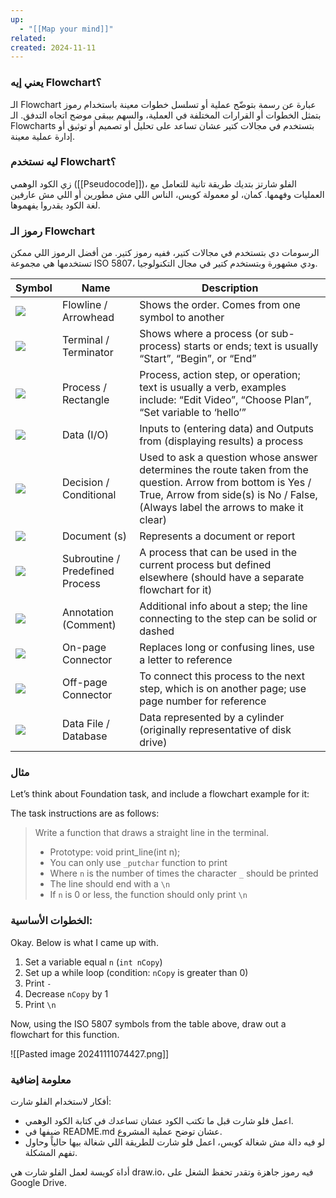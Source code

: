 ```yaml
---
up:
  - "[[Map your mind]]"
related: 
created: 2024-11-11
---
```

### يعني إيه Flowchart؟
الـ Flowchart عبارة عن رسمة بتوضّح عملية أو تسلسل خطوات معينة باستخدام رموز بتمثل الخطوات أو القرارات المختلفة في العملية، والسهم بيبقى موضح اتجاه التدفق. 
الـ Flowcharts بتستخدم في مجالات كتير عشان تساعد على تحليل أو تصميم أو توثيق أو إدارة عملية معينة.

### ليه نستخدم Flowchart؟
زي الكود الوهمي ([[Pseudocode]])، الفلو شارتز بتديك طريقة تانية للتعامل مع العمليات وفهمها. 
كمان، لو معمولة كويس، الناس اللي مش مطورين أو اللي مش عارفين لغة الكود يقدروا يفهموها.

### رموز الـ Flowchart
الرسومات دي بتستخدم في مجالات كتير، ففيه رموز كتير. 
من أفضل الرموز اللي ممكن تستخدمها هي مجموعة ISO 5807، ودي مشهورة وبتستخدم كتير في مجال التكنولوجيا.

| Symbol                                                                                                                                                                                                                                                                                                                                                                        | Name                            | Description                                                                                                                                                                                     |
| ----------------------------------------------------------------------------------------------------------------------------------------------------------------------------------------------------------------------------------------------------------------------------------------------------------------------------------------------------------------------------- | ------------------------------- | ----------------------------------------------------------------------------------------------------------------------------------------------------------------------------------------------- |
| ![](https://s3.amazonaws.com/alx-intranet.hbtn.io/uploads/medias/2019/8/5bc2a924f79c536f50da.png?X-Amz-Algorithm=AWS4-HMAC-SHA256&X-Amz-Credential=AKIARDDGGGOUSBVO6H7D%2F20241111%2Fus-east-1%2Fs3%2Faws4_request&X-Amz-Date=20241111T054021Z&X-Amz-Expires=86400&X-Amz-SignedHeaders=host&X-Amz-Signature=b94020f0e94bd52181c09e23d077b50b78381b60942a2cfe92f1484c1a4603db) | Flowline / Arrowhead            | Shows the order. Comes from one symbol to another                                                                                                                                               |
| ![](https://s3.amazonaws.com/alx-intranet.hbtn.io/uploads/medias/2019/8/63feb920c4666f09326a.png?X-Amz-Algorithm=AWS4-HMAC-SHA256&X-Amz-Credential=AKIARDDGGGOUSBVO6H7D%2F20241111%2Fus-east-1%2Fs3%2Faws4_request&X-Amz-Date=20241111T054021Z&X-Amz-Expires=86400&X-Amz-SignedHeaders=host&X-Amz-Signature=7e82b132b96517665d08b009f9334d099a7e9b092c8570d2964cf130a238c601) | Terminal / Terminator           | Shows where a process (or sub-process) starts or ends; text is usually “Start”, “Begin”, or “End”                                                                                               |
| ![](https://s3.amazonaws.com/alx-intranet.hbtn.io/uploads/medias/2019/8/0c14df72f5d58bdccffa.png?X-Amz-Algorithm=AWS4-HMAC-SHA256&X-Amz-Credential=AKIARDDGGGOUSBVO6H7D%2F20241111%2Fus-east-1%2Fs3%2Faws4_request&X-Amz-Date=20241111T054021Z&X-Amz-Expires=86400&X-Amz-SignedHeaders=host&X-Amz-Signature=a3adaee61a4a6a09cff6235183b01c848ca91dbbf3d7c9417159b12507410653) | Process / Rectangle             | Process, action step, or operation; text is usually a verb, examples include: “Edit Video”, “Choose Plan”, “Set variable to ‘hello’”                                                            |
| ![](https://s3.amazonaws.com/alx-intranet.hbtn.io/uploads/medias/2019/8/61cb6f6432e289663024.png?X-Amz-Algorithm=AWS4-HMAC-SHA256&X-Amz-Credential=AKIARDDGGGOUSBVO6H7D%2F20241111%2Fus-east-1%2Fs3%2Faws4_request&X-Amz-Date=20241111T054021Z&X-Amz-Expires=86400&X-Amz-SignedHeaders=host&X-Amz-Signature=a3af5008b2479c8806a67b3a2aa6b33299e60726ab1a4c575a6cad07ad4a0a9f) | Data (I/O)                      | Inputs to (entering data) and Outputs from (displaying results) a process                                                                                                                       |
| ![](https://s3.amazonaws.com/alx-intranet.hbtn.io/uploads/medias/2019/8/8d6224b7a302d4aea92f.png?X-Amz-Algorithm=AWS4-HMAC-SHA256&X-Amz-Credential=AKIARDDGGGOUSBVO6H7D%2F20241111%2Fus-east-1%2Fs3%2Faws4_request&X-Amz-Date=20241111T054021Z&X-Amz-Expires=86400&X-Amz-SignedHeaders=host&X-Amz-Signature=48f1f205ae6c25a51219d3e6d51ef5f05bcf2abaad63fc56892e480df333f4e2) | Decision / Conditional          | Used to ask a question whose answer determines the route taken from the question. Arrow from bottom is Yes / True, Arrow from side(s) is No / False, (Always label the arrows to make it clear) |
| ![](https://s3.amazonaws.com/alx-intranet.hbtn.io/uploads/medias/2019/8/d6a5c9521182bd1db22b.png?X-Amz-Algorithm=AWS4-HMAC-SHA256&X-Amz-Credential=AKIARDDGGGOUSBVO6H7D%2F20241111%2Fus-east-1%2Fs3%2Faws4_request&X-Amz-Date=20241111T054021Z&X-Amz-Expires=86400&X-Amz-SignedHeaders=host&X-Amz-Signature=6c5ee018d8e740ab05534cdd5cdef4a6dc0d5f9c2b2f1ebe462792071e6f158a) | Document (s)                    | Represents a document or report                                                                                                                                                                 |
| ![](https://s3.amazonaws.com/alx-intranet.hbtn.io/uploads/medias/2019/8/899ad233b3a3285af0b1.png?X-Amz-Algorithm=AWS4-HMAC-SHA256&X-Amz-Credential=AKIARDDGGGOUSBVO6H7D%2F20241111%2Fus-east-1%2Fs3%2Faws4_request&X-Amz-Date=20241111T054021Z&X-Amz-Expires=86400&X-Amz-SignedHeaders=host&X-Amz-Signature=1b7630976c69ce54bb7317a17524f5df5abba1a1edba23a55a1e9a2b895db6c6) | Subroutine / Predefined Process | A process that can be used in the current process but defined elsewhere (should have a separate flowchart for it)                                                                               |
| ![](https://s3.amazonaws.com/alx-intranet.hbtn.io/uploads/medias/2019/8/745f08c52be8f7686926.png?X-Amz-Algorithm=AWS4-HMAC-SHA256&X-Amz-Credential=AKIARDDGGGOUSBVO6H7D%2F20241111%2Fus-east-1%2Fs3%2Faws4_request&X-Amz-Date=20241111T054021Z&X-Amz-Expires=86400&X-Amz-SignedHeaders=host&X-Amz-Signature=e0d98a9b12c2d63340db67996cf494ec3997b5b79edfa176055ad7fedec97b36) | Annotation (Comment)            | Additional info about a step; the line connecting to the step can be solid or dashed                                                                                                            |
| ![](https://s3.amazonaws.com/alx-intranet.hbtn.io/uploads/medias/2019/8/b0ed5e74d8e279c15819.png?X-Amz-Algorithm=AWS4-HMAC-SHA256&X-Amz-Credential=AKIARDDGGGOUSBVO6H7D%2F20241111%2Fus-east-1%2Fs3%2Faws4_request&X-Amz-Date=20241111T054021Z&X-Amz-Expires=86400&X-Amz-SignedHeaders=host&X-Amz-Signature=ddcc5daa8a8df96c8779453cbdae5819960ce010d89698481b1a56a63096b9ab) | On-page Connector               | Replaces long or confusing lines, use a letter to reference                                                                                                                                     |
| ![](https://s3.amazonaws.com/alx-intranet.hbtn.io/uploads/medias/2019/8/0619bb11497a0bfb4f35.png?X-Amz-Algorithm=AWS4-HMAC-SHA256&X-Amz-Credential=AKIARDDGGGOUSBVO6H7D%2F20241111%2Fus-east-1%2Fs3%2Faws4_request&X-Amz-Date=20241111T054021Z&X-Amz-Expires=86400&X-Amz-SignedHeaders=host&X-Amz-Signature=29b71edfe56c220e885b05a8d2c6b8f19cb16fa0ede2b4fa31589767a45e1713) | Off-page Connector              | To connect this process to the next step, which is on another page; use page number for reference                                                                                               |
| ![](https://s3.amazonaws.com/alx-intranet.hbtn.io/uploads/medias/2019/8/78884262285c367ee630.png?X-Amz-Algorithm=AWS4-HMAC-SHA256&X-Amz-Credential=AKIARDDGGGOUSBVO6H7D%2F20241111%2Fus-east-1%2Fs3%2Faws4_request&X-Amz-Date=20241111T054021Z&X-Amz-Expires=86400&X-Amz-SignedHeaders=host&X-Amz-Signature=1e6674267d371858acdb98dca144d65845da9bf87f8fd945e180e0ed92e100a4) | Data File / Database            | Data represented by a cylinder (originally representative of disk drive)                                                                                                                        |

### مثال
Let’s think about Foundation task, and include a flowchart example for it:

The task instructions are as follows:

> Write a function that draws a straight line in the terminal.
> 
> - Prototype: void print_line(int n);
> - You can only use `_putchar` function to print
> - Where `n` is the number of times the character `_` should be printed
> - The line should end with a `\n`
> - If `n` is 0 or less, the function should only print `\n`

### الخطوات الأساسية:
Okay. Below is what I came up with.

1. Set a variable equal `n` (`int nCopy`)
2. Set up a while loop (condition: `nCopy` is greater than 0)
3. Print `-`
4. Decrease `nCopy` by 1
5. Print `\n`  

Now, using the ISO 5807 symbols from the table above, draw out a flowchart for this function.

![[Pasted image 20241111074427.png]]
### معلومة إضافية
أفكار لاستخدام الفلو شارت:
- اعمل فلو شارت قبل ما تكتب الكود عشان تساعدك في كتابة الكود الوهمي.
- ضيفها في README.md عشان توضح عملية المشروع.
- لو فيه دالة مش شغالة كويس، اعمل فلو شارت للطريقة اللي شغالة بيها حالياً وحاول تفهم المشكلة.

أداة كويسة لعمل الفلو شارت هي draw.io، فيه رموز جاهزة وتقدر تحفظ الشغل على Google Drive.